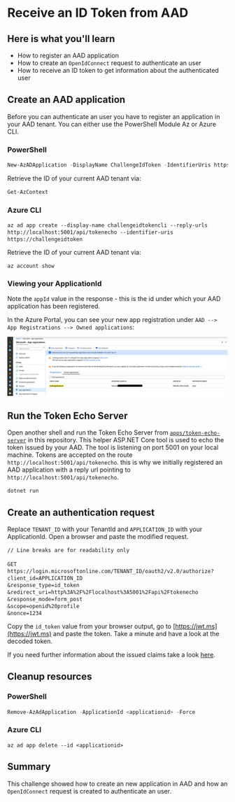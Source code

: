# Receive an ID Token from AAD

## Here is what you'll learn

- How to register an AAD application
- How to create an `OpenIdConnect` request to authenticate an user
- How to receive an ID token to get information about the authenticated user

## Create an AAD application

Before you can authenticate an user you have to register an application in your AAD tenant.
You can either use the PowerShell Module Az or Azure CLI.

### PowerShell

``` Powershell
New-AzADApplication -DisplayName ChallengeIdToken -IdentifierUris https://challengeidtoken -ReplyUrls http://localhost:5001/api/tokenecho
```
Retrieve the ID of your current AAD tenant via:

``` Powershell
Get-AzContext
```

### Azure CLI

```shell
az ad app create --display-name challengeidtokencli --reply-urls http://localhost:5001/api/tokenecho --identifier-uris https://challengeidtoken
```

Retrieve the ID of your current AAD tenant via:

```shell
az account show 
```

### Viewing your ApplicationId

Note the `appId` value in the response - this is the id under which your AAD application has been registered.

In the Azure Portal, you can see your new app registration under `AAD --> App Registrations --> Owned applications`:

![alt-text](images/aad_app_registration.png)

## Run the Token Echo Server

Open another shell and run the Token Echo Server from [`apps/token-echo-server`](apps/token-echo-server) in this repository. This helper ASP.NET Core tool is used to echo the token issued by your AAD. The tool is listening on port 5001 on your local machine. Tokens are accepted on the route `http://localhost:5001/api/tokenecho`. this is why we initially registered an AAD application with a reply url pointing to `http://localhost:5001/api/tokenecho`.

```
dotnet run
```

## Create an authentication request

Replace `TENANT_ID` with your TenantId and `APPLICATION_ID` with your ApplicationId. Open a browser and paste the modified request.

```
// Line breaks are for readability only

GET
https://login.microsoftonline.com/TENANT_ID/oauth2/v2.0/authorize?
client_id=APPLICATION_ID
&response_type=id_token
&redirect_uri=http%3A%2F%2Flocalhost%3A5001%2Fapi%2Ftokenecho
&response_mode=form_post
&scope=openid%20profile
&nonce=1234
```

Copy the `id_token` value from your browser output, go to [https://jwt.ms](https://jwt.ms) and paste the token. Take a minute and have a look at the decoded token.

If you need further information about the issued claims take a look [here](https://docs.microsoft.com/en-us/azure/active-directory/develop/id-tokens#header-claims).

## Cleanup resources

### PowerShell

```Powershell
Remove-AzAdApplication -ApplicationId <applicationid> -Force
```

### Azure CLI

```Shell
az ad app delete --id <applicationid>
```

## Summary

This challenge showed how to create an new application in AAD and how an `OpenIdConnect` request is created to authenticate an user.